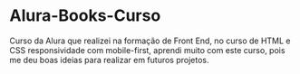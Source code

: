 # Alura-Books-Curso
Curso da Alura que realizei na formação de Front End, no curso de HTML e CSS responsividade com mobile-first, aprendi muito com este curso, pois me deu boas ideias para realizar em futuros projetos.
